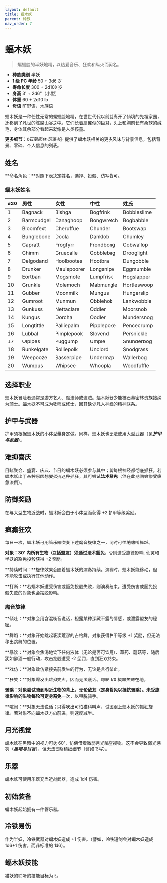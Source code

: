 ```yaml
---
layout: default
title: 蝠木妖
parent: 种族
nav_order: 7
---
```


# 蝠木妖

> 蝙蝠脸的半妖地精，以热爱音乐、狂欢和纵火而闻名。

- **种族类别**	半妖
- **1 级 PC 年龄**	50 + 3d6 岁
- **寿命长度**	300 + 2d100 岁
- **身高**	3' + 2d6"（小型）
- **体重**	60 + 2d10 lb
- **母语**	旷野语，木族语

蝠木妖是一种任性无常的蝙蝠脸地精，在世世代代以前就离开了仙境的先祖家园，迁移到了凡世的陈腐山谷之中。它们长着扇翼似的巨耳，头上和胸前长有柔软的绒毛，身体其余部分看起来就像是人类孩童。

**更多细节：**《*石墓密林·玩家书*》提供了蝠木妖相关的更多风味与背景信息，包括背景、零碎、个人信息的列表。

## 姓名

**命名角色：**对照下表决定姓名，选择、投骰、仿写皆可。

### 蝠木妖姓名

| d20 | 男性 | 女性 | 中性 | 姓氏 |
| :--- | :--------- | :---------- | :--------- | :---------- |
| 1 | Bagnack | Bishga | Bogfrink | Bobbleslime |
| 2 | Barmcudgel | Canaghoop | Bongwretch | Bogbabble |
| 3 | Bloomfext | Cheruffue | Chunder | Bootswap |
| 4 | Bunglebone | Doola | Danklob | Chumley |
| 5 | Capratt | Frogfyrr | Frondbong | Cobwallop |
| 6 | Chimm | Gruecalle | Gobblebag | Drooglight |
| 7 | Delgodand | Hoolbootes | Hootbra | Dungobble |
| 8 | Drunker | Maulspoorer | Longsnipe | Eggmumble |
| 9 | Eortban | Mogsmote | Lumpfrisk | Hogslapper |
| 10 | Grunkle | Molemoch | Mabmungle | Hortleswoop |
| 11 | Gubber | Moonmilk | Mungus | Hungerslip |
| 12 | Gumroot | Munmun | Obblehob | Lankwobble |
| 13 | Gunkuss | Nettaclare | Oddler | Moorsnob |
| 14 | Kungus | Oorcha | Oodler | Mundersnog |
| 15 | Longtittle | Palliepalm | Pipplepoke | Pencecrump |
| 16 | Lubbal | Pimplepook | Slovend | Persnickle |
| 17 | Olpipes | Puggump | Umple | Shunderbog |
| 18 | Runkelgate | Rolliepolk | Unclord | Snodgrass |
| 19 | Weepooze | Sasserpipe | Undermap | Wallerbog |
| 20 | Wumpus | Whipsee | Whoopla | Woodfuffle |

## 选择职业

蝠木妖冒险者通常是游方艺人、魔法师或盗贼。蝠木妖很少能被石墓密林贵族接纳为骑士。蝠木妖不可成为牧师或修士，因其缺少凡人神祇的精神联系。

## 护甲与武器

护甲须根据蝠木妖的小体型量身定做。同样，蝠木妖也无法使用大型武器（见***护甲与武器***）。

## 难抑喜庆

目睹聚会、盛宴、庆典、节日的蝠木妖必须参与其中；其每根神经都彻底抓狂。若蝠木妖出于某种原因想要抵抗这种抓狂，其可尝试**法术豁免**（但在此期间会惨受疲惫潦倒）。

## 防御奖励

在与大型生物近战时，蝠木妖会由于小体型而获得 +2 护甲等级奖励。

## 疯癫狂欢

每日一次，蝠木妖可用管乐器吹奏下述魔音旋律之一，同时可怕地啸叫舞蹈。

**对象：**30' 内所有生物（包括盟友）须通过**法术豁免**，否则遭受旋律影响. 仙灵和半妖的豁免投骰获得 +2 奖励。

**持续时间：**旋律效果会随着蝠木妖的演奏持续。演奏时，蝠木妖能移动，但不能攻击或执行其他动作。

**打断：**若蝠木妖遭受伤害或豁免投骰失败，则演奏结束。遭受伤害或豁免投骰失败的对象也会摆脱影响。

### 魔音旋律

**倾吐：**对象会用含混嗓音说话，袒露某种深藏不露的情感，或泄露盟友的秘密。

**舞蹈：**对象开始跳起亵渎荒谬的吉格舞。对象获得护甲等级 +1 奖励，但无法移出跳舞的位置。

**暴饮：**对象会焦渴地饮下任何液体（无论是否可饮用）、草药、蘑菇等，随后犹如醉酒一般行动，攻击投骰遭受 -2 惩罚，直到狂欢结束。

**戏仿：**对象效仿紧接先前发生的行为，无论是言行举止。

**狂笑：**对象爆发出难抑笑声，因而无法说话。每轮 1/6 概率笑瘫在地。

**骑乘：**对象尝试骑到附近生物的背上，无论敌友（**定身豁免**以抵抗骑乘）。未受旋律影响的生物每轮可**定身豁免**一次，以甩脱骑手。

**喧闹：**对象无法说话；只得吠出可怕猫科叫声，试图跟上蝠木妖的抓狂旋律。若对象不向蝠木妖方向前进，则速度减半。

## 月光视觉

蝙木妖在黑暗中的视力可达 60'，仿佛借着微弱月光眺望视物。这不会导致弱光惩罚（***黑暗与目盲***），但无法觉察精细细节（譬如书写）。

## 乐器

蝙木妖可使用乐器充当近战武器，造成 1d4 伤害。

## 初始装备

蝙木妖起始拥有一件管乐器。

## 冷铁易伤

作为半妖，冷铁武器对蝙木妖造成 +1 伤害。（譬如，冷铁短剑会对蝙木妖造成 1d6+1 伤害，而非标准的 1d6）。

## 蝠木妖技能

猫妖的聆听的技能目标为 5。
